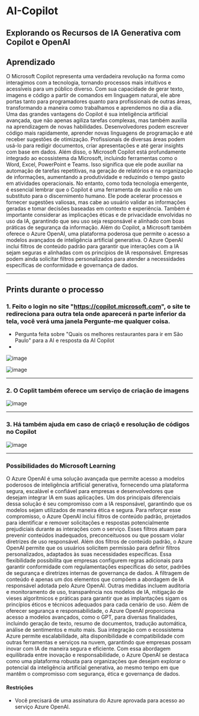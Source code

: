 # AI-Copilot
 Explorando os Recursos de IA Generativa com Copilot e OpenAI
------------------------------------------------------------------

## Aprendizado

O Microsoft Copilot representa uma verdadeira revolução na forma como interagimos com a tecnologia, tornando processos mais intuitivos e acessíveis para um público diverso. Com sua capacidade de gerar texto, imagens e código a partir de comandos em linguagem natural, ele abre portas tanto para programadores quanto para profissionais de outras áreas, transformando a maneira como trabalhamos e aprendemos no dia a dia. Uma das grandes vantagens do Copilot é sua inteligência artificial avançada, que não apenas agiliza tarefas complexas, mas também auxilia na aprendizagem de novas habilidades. Desenvolvedores podem escrever código mais rapidamente, aprender novas linguagens de programação e até receber sugestões de otimização. Profissionais de diversas áreas podem usá-lo para redigir documentos, criar apresentações e até gerar insights com base em dados. Além disso, o Microsoft Copilot está profundamente integrado ao ecossistema da Microsoft, incluindo ferramentas como o Word, Excel, PowerPoint e Teams. Isso significa que ele pode auxiliar na automação de tarefas repetitivas, na geração de relatórios e na organização de informações, aumentando a produtividade e reduzindo o tempo gasto em atividades operacionais. No entanto, como toda tecnologia emergente, é essencial lembrar que o Copilot é uma ferramenta de auxílio e não um substituto para o discernimento humano. Ele pode acelerar processos e fornecer sugestões valiosas, mas cabe ao usuário validar as informações geradas e tomar decisões baseadas em contexto e experiência. Também é importante considerar as implicações éticas e de privacidade envolvidas no uso da IA, garantindo que seu uso seja responsável e alinhado com boas práticas de segurança da informação.
Além do Copilot, a Microsoft também oferece o Azure OpenAI, uma plataforma poderosa que permite o acesso a modelos avançados de inteligência artificial generativa. O Azure OpenAI inclui filtros de conteúdo padrão para garantir que interações com a IA sejam seguras e alinhadas com os princípios de IA responsável. Empresas podem ainda solicitar filtros personalizados para atender a necessidades específicas de conformidade e governança de dados.


-----------------------------------------------------------------
## Prints durante o processo 

### 1. Feito o login no site  "https://copilot.microsoft.com", o site te redireciona para outra tela onde aparecerá n parte inferior da tela, você verá uma janela Pergunte-me qualquer coisa. 
- Pergunta feita sobre "Quais os melhores restaurantes para ir em São Paulo" para a AI e resposta da AI Copilot
- 

  ![image](https://github.com/user-attachments/assets/9f85e1ff-50ab-4b80-81de-13d0224069b2)

  ![image](https://github.com/user-attachments/assets/da1236ec-de1a-4c1c-a2d5-518cac2efc49)

-----------------------------------------------------------------------------------------------------


### 2. O Coplit também oferece um serviço de criação de imagens

 ![image](https://github.com/user-attachments/assets/ce0adb49-562d-40fe-83e3-91ff1a5baff7)

------------------------------------------------------------------------------------------------------


### 3. Há também ajuda em caso de criaçõ e resolução de códigos no Copilot

![image](https://github.com/user-attachments/assets/e0e01c95-ed1e-4afb-aa1c-472ea7e87d37)

--------------------------------------------------------------------------------------------------------

### Possibilidades do Microsoft Learning 

O Azure OpenAI é uma solução avançada que permite acesso a modelos poderosos de inteligência artificial generativa, fornecendo uma plataforma segura, escalável e confiável para empresas e desenvolvedores que desejam integrar IA em suas aplicações. Um dos principais diferenciais dessa solução é seu compromisso com a IA responsável, garantindo que os modelos sejam utilizados de maneira ética e segura. Para reforçar esse compromisso, o Azure OpenAI inclui filtros de conteúdo padrão, projetados para identificar e remover solicitações e respostas potencialmente prejudiciais durante as interações com o serviço. Esses filtros atuam para prevenir conteúdos inadequados, preconceituosos ou que possam violar diretrizes de uso responsável. Além dos filtros de conteúdo padrão, o Azure OpenAI permite que os usuários solicitem permissão para definir filtros personalizados, adaptados às suas necessidades específicas. Essa flexibilidade possibilita que empresas configurem regras adicionais para garantir conformidade com regulamentações específicas do setor, padrões de segurança e diretrizes internas de governança de dados. A filtragem de conteúdo é apenas um dos elementos que compõem a abordagem de IA responsável adotada pelo Azure OpenAI. Outras medidas incluem auditoria e monitoramento de uso, transparência nos modelos de IA, mitigação de vieses algorítmicos e práticas para garantir que as implantações sigam os princípios éticos e técnicos adequados para cada cenário de uso. Além de oferecer segurança e responsabilidade, o Azure OpenAI proporciona acesso a modelos avançados, como o GPT, para diversas finalidades, incluindo geração de texto, resumo de documentos, tradução automática, análise de sentimentos e muito mais. Sua integração com o ecossistema Azure permite escalabilidade, alta disponibilidade e compatibilidade com outras ferramentas e serviços na nuvem, garantindo que empresas possam inovar com IA de maneira segura e eficiente.
Com essa abordagem equilibrada entre inovação e responsabilidade, o Azure OpenAI se destaca como uma plataforma robusta para organizações que desejam explorar o potencial da inteligência artificial generativa, ao mesmo tempo em que mantêm o compromisso com segurança, ética e governança de dados.

#### Restrições 

- Você precisará de uma assinatura do Azure aprovada para acesso ao serviço Azure OpenAI.
